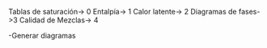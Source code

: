 Tablas de saturación-> 0
Entalpía-> 1
Calor latente-> 2
Diagramas de fases->3
Calidad de Mezclas-> 4

-Generar diagramas




